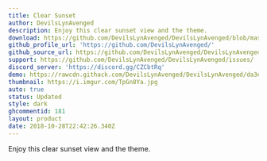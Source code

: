 ```yaml
---
title: Clear Sunset
author: DevilsLynAvenged
description: Enjoy this clear sunset view and the theme.
download: https://github.com/DevilsLynAvenged/DevilsLynAvenged/blob/master/Theme_Group_4/Clear_Sunset.theme.css
github_profile_url: 'https://github.com/DevilsLynAvenged/'
github_source_url: https://github.com/DevilsLynAvenged/DevilsLynAvenged/blob/master/Theme_Group_4/Clear_Sunset.theme.css
support: https://github.com/DevilsLynAvenged/DevilsLynAvenged/issues/
discord_server: 'https://discord.gg/CZCbtRq'
demo: https://rawcdn.githack.com/DevilsLynAvenged/DevilsLynAvenged/da3e1523740e240801ad45bb80bb726759d3b0a9/Theme_Group_4/Clear_Sunset.theme.css
thumbnail: https://i.imgur.com/TpGn8Ya.jpg
auto: true
status: Updated
style: dark
ghcommentid: 181
layout: product
date: 2018-10-28T22:42:26.340Z
---
```

Enjoy this clear sunset view and the theme.